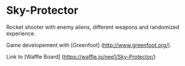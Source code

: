 # Sky-Protector
Rocket shooter with enemy aliens, different weapons and randomized experience.

Game developement with [Greenfoot] (http://www.greenfoot.org/).

Link to [Waffle Board] (https://waffle.io/nee1/Sky-Protector/)
